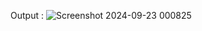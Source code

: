 
Output : 
![Screenshot 2024-09-23 000825](https://github.com/user-attachments/assets/dc36da96-4743-4eaf-8f15-6a407fac1dde)
